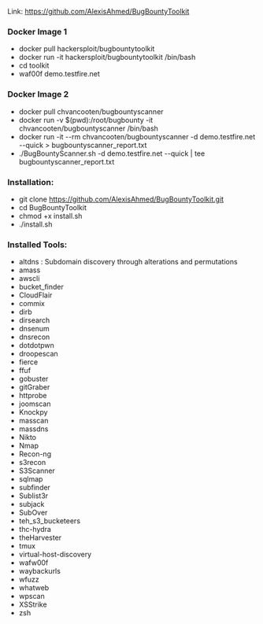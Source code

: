 Link: https://github.com/AlexisAhmed/BugBountyToolkit

### Docker Image 1
- docker pull hackersploit/bugbountytoolkit
- docker run -it hackersploit/bugbountytoolkit /bin/bash
- cd toolkit
- waf00f demo.testfire.net

### Docker Image 2
- docker pull chvancooten/bugbountyscanner
- docker run -v $(pwd):/root/bugbounty -it chvancooten/bugbountyscanner /bin/bash
- docker run -it --rm chvancooten/bugbountyscanner -d demo.testfire.net --quick > bugbountyscanner_report.txt
- ./BugBountyScanner.sh -d demo.testfire.net --quick | tee bugbountyscanner_report.txt
  
### Installation:
- git clone https://github.com/AlexisAhmed/BugBountyToolkit.git
- cd BugBountyToolkit
- chmod +x install.sh
- ./install.sh

### Installed Tools:
- altdns : Subdomain discovery through alterations and permutations
- amass
- awscli
- bucket_finder
- CloudFlair
- commix
- dirb
- dirsearch
- dnsenum
- dnsrecon
- dotdotpwn
- droopescan
- fierce
- ffuf
- gobuster
- gitGraber
- httprobe
- joomscan
- Knockpy
- masscan
- massdns
- Nikto
- Nmap
- Recon-ng
- s3recon
- S3Scanner
- sqlmap
- subfinder
- Sublist3r
- subjack
- SubOver
- teh_s3_bucketeers
- thc-hydra
- theHarvester
- tmux
- virtual-host-discovery
- wafw00f
- waybackurls
- wfuzz
- whatweb
- wpscan
- XSStrike
- zsh
